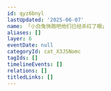 ```yaml
---
id: qyz6bnyl
lastUpdated: '2025-06-07'
name: 「小白兔快跑吧他们已经杀红了眼」
aliases: []
layer: 6
eventDate: null
categoryId: cat_X3JSNomc
tagIds: []
timelineEvents: []
relations: []
titledLinks: []
---
```


